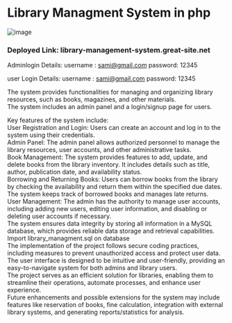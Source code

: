 # Library Managment System in php

![image](https://github.com/MOHDSAMIULLAH/Library_Mangement_System/assets/91786605/c06481b5-eaf3-4c76-b87c-2d8aa53975b5)
 
### Deployed Link: library-management-system.great-site.net

Adminlogin Details:
username : sami@gmail.com
password: 12345

user Login Details:
username : sami@gmail.com
password: 12345

The system provides functionalities for managing and organizing library resources, such as books, magazines, and other materials.</br>
The system includes an admin panel and a login/signup page for users.</br>

Key features of the system include:</br>
User Registration and Login: Users can create an account and log in to the system using their credentials.</br>
Admin Panel: The admin panel allows authorized personnel to manage the library resources, user accounts, and other administrative tasks.</br>
Book Management: The system provides features to add, update, and delete books from the library inventory. It includes details such as title, author, publication date, and availability status.</br>
Borrowing and Returning Books: Users can borrow books from the library by checking the availability and return them within the specified due dates. The system keeps track of borrowed books and manages late returns.</br>
User Management: The admin has the authority to manage user accounts, including adding new users, editing user information, and disabling or deleting user accounts if necessary.</br>
The system ensures data integrity by storing all information in a MySQL database, which provides reliable data storage and retrieval capabilities.</br>
Import library_managment.sql on database</br>
The implementation of the project follows secure coding practices, including measures to prevent unauthorized access and protect user data.</br>
The user interface is designed to be intuitive and user-friendly, providing an easy-to-navigate system for both admins and library users.</br>
The project serves as an efficient solution for libraries, enabling them to streamline their operations, automate processes, and enhance user experience.</br>
Future enhancements and possible extensions for the system may include features like reservation of books, fine calculation, integration with external library systems, and generating reports/statistics for analysis.</br>
